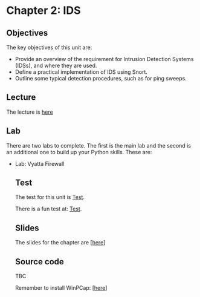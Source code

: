 <h1 id="logo">Chapter 2: IDS</h1>
<h2>Objectives</h2>
The key objectives of this unit are:</p>
<ul>
  <li>Provide  an overview of the requirement for Intrusion Detection Systems (IDSs), and  where they are used.</li>
  <li>Define  a practical implementation of IDS using Snort.</li>
  <li>Outline  some typical detection procedures, such as for ping sweeps.</li>
</ul>
<h2>Lecture</h2>
<p>The lecture is <a href="https://www.youtube.com/embed/IguN0dFZ23I?rel=0" target=_blank>here</a></p>
<h2>Lab</h2>
<p>There are two labs to complete. The first is the main lab and the second is an additional one to build up your Python skills. These  are:</p>
<ul>
  <li>Lab: Vyatta Firewall</li>
  
<h2>Test</h2>
<p>The test for this unit is <a href="/tests/tests?sortBy=sfc02">Test</a>.</p>
<p>There is a fun test at: <a href="/tests/fun?sortBy=sfc02">Test</a>.</p>
<h2>Slides</h2>
The slides for the chapter are [<a href="/unit02.pdf">here</a>]
<h2>Source code</h2>
TBC
<p>Remember to install WinPCap: [<a href="http://www.winpcap.org/install/default.htm">here</a>] </p>

